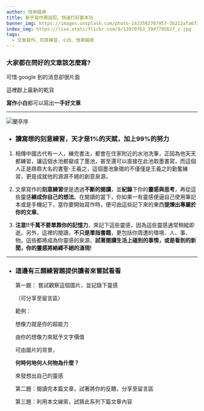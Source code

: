 ```yaml
---
author: 愷弟貓男
title: 新手寫作靠這招，快速打好基本功
banner_img: https://images.unsplash.com/photo-1423592707957-3b212afa6733?ixlib=rb-1.2.1&ixid=MnwxMjA3fDB8MHxwaG90by1wYWdlfHx8fGVufDB8fHx8&auto=format&fit=crop&w=1332&q=80
index_img: https://live.staticflickr.com/9/13070763_39d779562f_z.jpg
tags:
  - 文章寫作、刻意練習、小白、愷弟貓男
---
```

<!--StartFragment-->

### 大家都在問好的文章該怎麼寫?

可惜 google 到的消息卻很片面

這裡獻上最新的乾貨

**寫作小白**都可以寫出**一手好文章**

**<hr>**

![蘭亭序](https://live.staticflickr.com/9/13070763_39d779562f_z.jpg "Chinese Text")

<!--EndFragment-->

<!--StartFragment-->

* ### 讀寫想的刻意練習，天才是1%的天賦，加上99%的努力

1. 相傳中國古代有一人，練完書法，都會在住家附近的水池洗筆，正因為他天天都練習，讓這個水池都變成了墨池，甚至還可以直接在此池取墨書寫，而這個人正是鼎鼎大名的書聖-王羲之，這個墨池象徵的不僅僅是王羲之的勤奮練習，更是成就他的源源不絕的創意泉源。


2. 文章寫作的**刻意練習**便是透過**不斷的閱讀**，並**紀錄**下你的**靈感與思考**，再從這些靈感**練成你自己的想法**。在閱讀的當下，你如果一有靈感便逼自己使用筆記本或是手機記下，當你要開始寫作時，便可由這些記下來的東西**提煉出專屬於你的文章**。


3. **注意!!千萬不要單靠你的記憶力**，來記下這些靈感，因為這些靈感通常稍縱即逝。另外，這裡的閱讀，**不只是單指書籍**，更包括你周遭的環境、人、事、物。這些都將成為你靈感的泉源，**試著閱讀生活上碰到的事情，或是看到的新聞，你的靈感將絡繹不絕的湧現!**



<hr>

* ### 這邊有三題練習題提供讀者來嘗試看看

  第一題： 嘗試觀察這個圖片，並記錄下靈感

  （可分享至留言區）



  範例：

  想像力就是你的超能力

  由你的想像力來賦予文字價值

  可由圖片的背景，

  **何時何地何人何物為什麼？**

  來發想出自己的靈感



  第二題：閱讀完本篇文章，試著將你的反饋，分享至留言區

  第三題：利用本文線索，試猜此系列下篇文章內容



  <!--EndFragment-->

<!--EndFragment-->